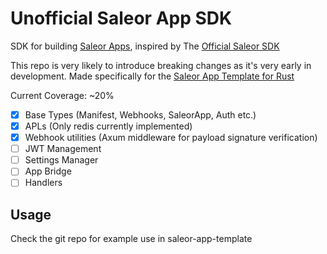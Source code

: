# Unofficial Saleor App SDK

SDK for building [Saleor Apps](https://github.com/saleor/apps), inspired by The [Official Saleor SDK](https://github.com/saleor/apps)

This repo is very likely to introduce breaking changes as it's very early in development. Made specifically for the [Saleor App Template for Rust](https://github.com/djkato/saleor-apps-rs)

Current Coverage: ~20%

- [x] Base Types (Manifest, Webhooks, SaleorApp, Auth etc.)
- [x] APLs (Only redis currently implemented)
- [x] Webhook utilities (Axum middleware for payload signature verification)
- [ ] JWT Management
- [ ] Settings Manager
- [ ] App Bridge
- [ ] Handlers

## Usage

Check the git repo for example use in saleor-app-template
